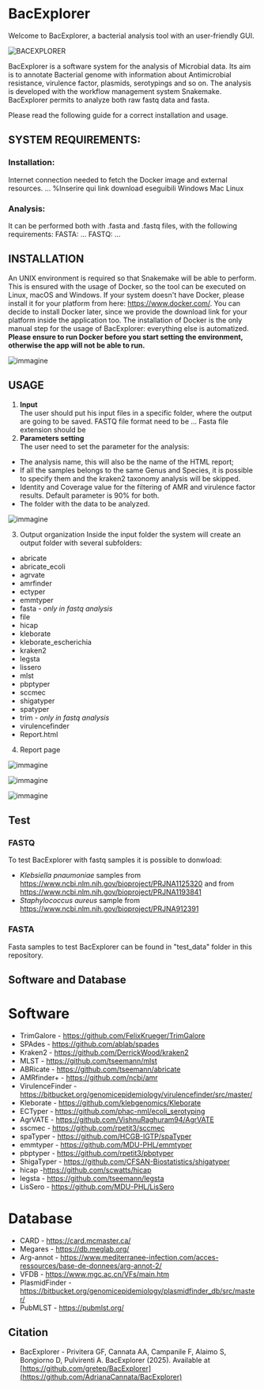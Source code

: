 # BacExplorer

Welcome to BacExplorer, a bacterial analysis tool with an user-friendly GUI.

![BACEXPLORER](https://github.com/user-attachments/assets/694f612f-8645-45bf-85c2-5ec00efdc1a6)


BacExplorer is a software system for the analysis of Microbial data. Its aim is to annotate Bacterial genome with information about Antimicrobial resistance, virulence factor, plasmids, serotypings and so on. The analysis is developed with the workflow management system Snakemake.
BacExplorer permits to analyze both raw fastq data and fasta.

Please read the following guide for a correct installation and usage.

## SYSTEM REQUIREMENTS:
### Installation:
Internet connection needed to fetch the Docker image and external resources.
...
%Inserire qui link download eseguibili
Windows
Mac 
Linux

### Analysis:
It can be performed both with .fasta and .fastq files, with the following requirements:
FASTA: ...
FASTQ: ...

## INSTALLATION
An UNIX environment is required so that Snakemake will be able to perform. This is ensured with the usage of Docker, so the tool can be executed on Linux, macOS and Windows.
If your system doesn't have Docker, please install it for your platform from here: https://www.docker.com/.
You can decide to install Docker later, since we provide the download link for your platform inside the application too.
The installation of Docker is the only manual step for the usage of BacExplorer: everything else is automatized.
**Please ensure to run Docker before you start setting the environment, otherwise the app will not be able to run.**


![immagine](https://github.com/user-attachments/assets/80b90d15-599f-4321-bda5-a6685b1445ad)


## USAGE
1) **Input**  
The user should put his input files in a specific folder, where the output are going to be saved. FASTQ file format need to be ...
Fasta file extension should be
2) **Parameters setting**  
The user need to set the parameter for the analysis:
- The analysis name, this will also be the name of the HTML report;
- If all the samples belongs to the same Genus and Species, it is possible to specify them and the kraken2 taxonomy analysis will be skipped.
- Identity and Coverage value for the filtering of AMR and virulence factor results. Default parameter is 90% for both.
- The folder with the data to be analyzed.

![immagine](https://github.com/user-attachments/assets/5f11dff9-9d8d-4ecc-90f6-0512cdc39dc3)

3) Output organization
Inside the input folder the system will create an output folder with several subfolders:
- abricate
- abricate_ecoli
- agrvate
- amrfinder
- ectyper
- emmtyper
- fasta - *only in fastq analysis*
- file
- hicap
- kleborate
- kleborate_escherichia
- kraken2
- legsta
- lissero
- mlst
- pbptyper
- sccmec
- shigatyper
- spatyper
- trim - *only in fastq analysis*
- virulencefinder
- Report.html



4) Report page


![immagine](https://github.com/user-attachments/assets/db3fe1ee-f254-4bad-8fe4-f05975e0bec6)


![immagine](https://github.com/user-attachments/assets/701aeba7-3081-4ab1-a0c7-279f349233b7)


![immagine](https://github.com/user-attachments/assets/5870e3ae-4b4e-4c1e-82a8-507f06436d45)




## Test

### FASTQ
To test BacExplorer with fastq samples it is possible to donwload:
- *Klebsiella pnaumoniae* samples from https://www.ncbi.nlm.nih.gov/bioproject/PRJNA1125320 and from https://www.ncbi.nlm.nih.gov/bioproject/PRJNA1193841
- *Staphylococcus aureus* sample from https://www.ncbi.nlm.nih.gov/bioproject/PRJNA912391

### FASTA
Fasta samples to test BacExplorer can be found in "test_data" folder in this repository.

## Software and Database
# Software
- TrimGalore - https://github.com/FelixKrueger/TrimGalore
- SPAdes - https://github.com/ablab/spades
- Kraken2 - https://github.com/DerrickWood/kraken2
- MLST - https://github.com/tseemann/mlst
- ABRicate - https://github.com/tseemann/abricate
- AMRfinder+ - https://github.com/ncbi/amr
- VirulenceFinder - https://bitbucket.org/genomicepidemiology/virulencefinder/src/master/
- Kleborate - https://github.com/klebgenomics/Kleborate
- ECTyper - https://github.com/phac-nml/ecoli_serotyping
- AgrVATE - https://github.com/VishnuRaghuram94/AgrVATE
- sscmec - https://github.com/rpetit3/sccmec
- spaTyper - https://github.com/HCGB-IGTP/spaTyper
- emmtyper - https://github.com/MDU-PHL/emmtyper
- pbptyper - https://github.com/rpetit3/pbptyper
- ShigaTyper - https://github.com/CFSAN-Biostatistics/shigatyper
- hicap -https://github.com/scwatts/hicap
- legsta - https://github.com/tseemann/legsta
- LisSero - https://github.com/MDU-PHL/LisSero
# Database
- CARD - https://card.mcmaster.ca/
- Megares - https://db.meglab.org/
- Arg-annot - https://www.mediterranee-infection.com/acces-ressources/base-de-donnees/arg-annot-2/
- VFDB - https://www.mgc.ac.cn/VFs/main.htm
- PlasmidFinder - https://bitbucket.org/genomicepidemiology/plasmidfinder_db/src/master/
- PubMLST - https://pubmlst.org/
  
## Citation 
- BacExplorer - Privitera GF, Cannata AA, Campanile F, Alaimo S, Bongiorno D, Pulvirenti A. BacExplorer (2025). Available at [https://github.com/gretep/BacExplorer](https://github.com/AdrianaCannata/BacExplorer)


